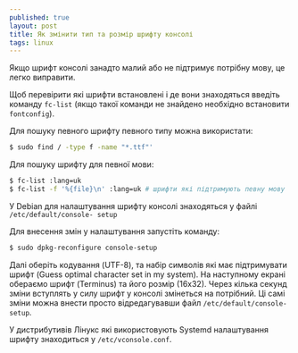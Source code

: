 ```yaml
---
published: true
layout: post
title: Як змінити тип та розмір шрифту консолі
tags: linux
---
```

Якщо шрифт консолі занадто малий або не підтримує потрібну мову, це легко виправити.

Щоб перевірити які шрифти встановлені і де вони знаходяться введіть команду `fc-list` (якщо такої команди не знайдено необхідно встановити `fontconfig`).

Для пошуку певного шрифту певного типу можна використати: 
```bash
$ sudo find / -type f -name "*.ttf"'
```

Для пошуку шрифту для певної мови:
```bash
$ fc-list :lang=uk
$ fc-list -f '%{file}\n' :lang=uk # шрифти які підтримують певну мову
```

У Debian для налаштування шрифту консолі знаходяться у файлі `/etc/default/console- setup`

Для внесення змін у налаштування запустіть команду:
```bash
$ sudo dpkg-reconfigure console-setup
```
Далі оберіть кодування (UTF-8), та набір символів які має підтримувати шрифт (Guess optimal character set in my system). На наступному екрані обераємо шрифт (Terminus) та його розмір (16х32). Через кілька секунд зміни вступлять у силу шрифт у консолі змінеться на потрібний. Ці самі зміни можна внести просто відредагувавши файл `/etc/default/console-setup`. 

У дистрибутивів Лінукс які використовують Systemd налаштування шрифту знаходиться у `/etc/vconsole.conf`.
